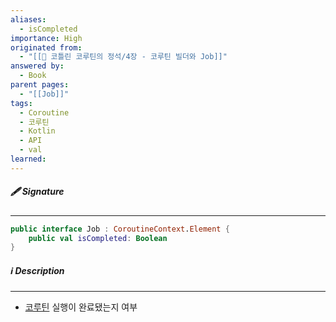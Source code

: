 ```yaml
---
aliases:
  - isCompleted
importance: High
originated from:
  - "[[📘 코틀린 코루틴의 정석/4장 - 코루틴 빌더와 Job]]"
answered by:
  - Book
parent pages:
  - "[[Job]]"
tags:
  - Coroutine
  - 코루틴
  - Kotlin
  - API
  - val
learned:
---
```

##### 🖋️ Signature
---
```Kotlin
public interface Job : CoroutineContext.Element {
    public val isCompleted: Boolean
}
```

##### ℹ️ Description
---
- [코루틴](코루틴.md) 실행이 완료됐는지 여부

